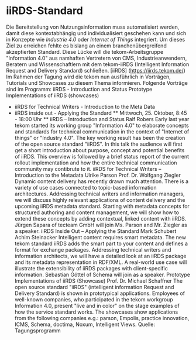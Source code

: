 # iiRDS-Standard
Die Bereitstellung von Nutzungsinformation muss automatisiert werden, damit diese kontextabhängig und individualisiert 
geschehen kann und sich in Konzepte wie *Industrie 4.0* oder *Internet of Things* integriert.
Um dieses Ziel zu erreichen fehlte es bislang an einem branchenübergreifend akzeptierten Standard. 
Diese Lücke will die tekom-Arbeitsgruppe "Information 4.0" aus namhaften Vertretern von CMS, Industrieanwendern, 
Beratern und Wissenschaftlern mit dem tekom-iiRDS (Intelligent Information Request and Delivery Standard) schließen.
[iiRDS] (https://iirds.tekom.de/)
Im Rahmen der Tagung wird die tekom nun ausführlich in Vorträgen, Tutorials und Showcases zu diesem Thema informieren.
Folgende Vorträge sind im Programm:
iiRDS - Introduction and Status
Prototype Implementations of iiRDS (showcases)
* iiRDS for Technical Writers - Introduction to the Meta Data
* iiRDS inside out - Applying the Standard
** Mittwoch, 25. Oktober, 8:45 - 18:00 Uhr **
iiRDS – Introduction and Status
Ralf Robers
Early last year tekom started its working group "Information 4.0" to elaborate concepts and standards 
for technical communication in the context of "Internet of things" or "Industry 4.0". 
The key working result has been the creation of the open source standard "iiRDS". 
In this talk the audience will first get a short introduction about purpose, concept and potential benefits of iiRDS. 
This overview is followed by a brief status report of the current rollout implementation and 
how the entire technical communication community may contibrute to it.
iiRDS for Technical Writers – Introduction to the Metadata
Ulrike Parson
Prof. Dr. Wolfgang Ziegler
Dynamic content delivery has recently drawn much attention. There is a variety of use cases 
connected to topic-based information architectures. Addressing technical writers and information managers, 
we will discuss highly relevant applications of content delivery and the upcoming iiRDS metadata standard. 
Starting with metadata concepts for structured authoring and content management, 
we will show how to extend these concepts by adding contextual, 
linked content with iiRDS. Jürgen Sapara of tecteam GmbH will join Ms. Parson and Mr. Ziegler as a speaker.
iiRDS Inside Out – Applying the Standard
Mark Schubert
Achim Steinacker
Intelligent content requires smart metadata. The new tekom standard iiRDS adds the smart part to your content 
and defines a format for exchange packages. Addressing technical writers and information architects, 
we will have a detailed look at an iiRDS package and its metadata representation in RDF/XML. 
A real-world use case will illustrate the extensibility of iiRDS packages with client-specific information. 
Sebastian Göttel of Schema will join as a speaker.
Prototype Implementations of iiRDS (Showcase)
Prof. Dr. Michael Schaffner
The open source standard "iiRDS" (intelligent information Request and Delivery Standard) 
is shown in prototypical applications. Employees of well-known companies, who participated 
in the tekom workgroup Information 4.0, present "live and in color" on the stage 
examples of how the service standard works. The showcases show applications from the 
following companies e.g.: parson, Empolis, practice innovation, ICMS, Schema, doctima, Noxum, Intelligent Views.
Quelle: Tagungsprogramm
